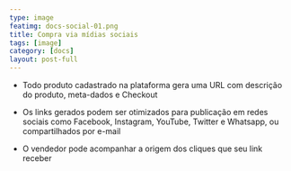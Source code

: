 ```yaml
---
type: image
featimg: docs-social-01.png
title: Compra via mídias sociais 
tags: [image]
category: [docs]
layout: post-full
---
```


- Todo produto cadastrado na plataforma gera uma URL com descrição do produto, meta-dados e Checkout  

- Os links gerados podem ser otimizados para publicação em redes sociais como Facebook, Instagram, YouTube, Twitter e Whatsapp, ou compartilhados por e-mail  

- O vendedor pode acompanhar a origem dos cliques que seu link receber  

